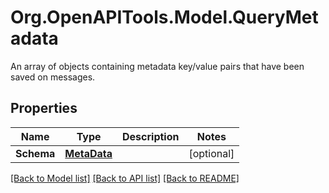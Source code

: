 # Org.OpenAPITools.Model.QueryMetadata
An array of objects containing metadata key/value pairs that have been saved on messages.

## Properties

Name | Type | Description | Notes
------------ | ------------- | ------------- | -------------
**Schema** | [**MetaData**](MetaData.md) |  | [optional] 

[[Back to Model list]](../README.md#documentation-for-models) [[Back to API list]](../README.md#documentation-for-api-endpoints) [[Back to README]](../README.md)

